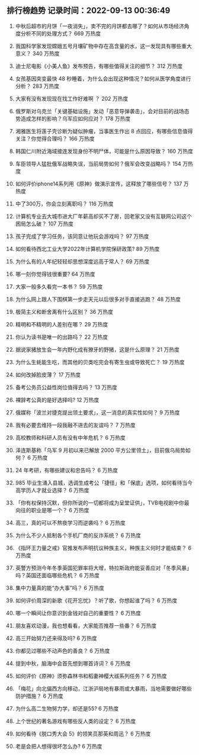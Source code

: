 
## 排行榜趋势 记录时间：2022-09-13 00:36:49
  
  1. 中秋后超市的月饼「一夜消失」，卖不完的月饼都去哪了？如何从市场经济角度分析不同的处理方式？ 669 万热度
    
  2. 我国科学家发现嫦娥五号月壤矿物中存在高含量的水，这一发现具有哪些重大意义？ 340 万热度
    
  3. 迪士尼电影《小美人鱼》发布预告，有哪些值得关注的细节？ 312 万热度
    
  4. 女孩基因突变最快 48 秒睡着，为什么会出现这种情况？如何从医学角度进行分析？ 283 万热度
    
  5. 大家有没有发现现在找工作好难啊 ？ 202 万热度
    
  6. 俄罗斯对乌克兰「关键基础设施」发动「恶意导弹袭击」，会对目前的战场态势造成怎样的影响？乌军应如何应对？ 178 万热度
    
  7. 湘雅医生将莲子壳诊断为疑似肿瘤，当事医生作出 8 点回应，有哪些信息值得关注？你觉得合理吗？ 166 万热度
    
  8. 韩国仁川附近海域接连发现身份不明尸体，可能是什么原因导致？ 160 万热度
    
  9. 车臣领导人猛批俄军战略失误，当前局势如何？俄军会改变战略吗？ 154 万热度
    
  10. 如何评价iphone14系列用《原神》做演示宣传，这释放了哪些信号？ 137 万热度
    
  11. 中了300万，你会立刻离职吗？ 116 万热度
    
  12. 计算机专业去大城市进大厂年薪高却买不了房，回老家又没有互联网公司这个困局怎么破？ 107 万热度
    
  13. 孩子完成了学习任务，该同意让他玩会游戏吗？ 97 万热度
    
  14. 如何看待西北工业大学2022年计算机学院保研政策? 89 万热度
    
  15. 为什么有的人年纪轻轻却思想深度远高于常人？ 69 万热度
    
  16. 哪一刻你觉得钱很重要? 64 万热度
    
  17. 大家一般多久看完一本书？ 59 万热度
    
  18. 为什么网上跟人下围棋第一步走天元以后很多对手直接逃跑？ 48 万热度
    
  19. 极简主义和断舍离有什么区别？ 36 万热度
    
  20. 精明和不精明的人差别在哪？ 29 万热度
    
  21. 你认为读书是唯一的出路吗？ 22 万热度
    
  22. 据说家猪放生会一年内野化成有獠牙的野猪，这是什么原理？ 21 万热度
    
  23. 为什么生蚝能生吃，而其他的贝类吃完会有寄生虫或导致死亡？ 19 万热度
    
  24. 如何改掉脸皮薄？ 17 万热度
    
  25. 备考公务员公益性岗位值得去吗？ 13 万热度
    
  26. 裸辞考公真的是好选择吗? 12 万热度
    
  27. 俄媒称「波兰对捷克提出领土要求」，这一消息的真实性如何？ 9 万热度
    
  28. 我有必要去维持一段我融不进去的友谊吗？ 7 万热度
    
  29. 高校教师和科研人员有没有中年危机？ 6 万热度
    
  30. 泽连斯基称「乌军 9 月初以来已解放 2000 平方公里领土」，目前俄乌局势如何？ 6 万热度
    
  31. 24 年考研，有哪些建议和忠告吗？ 6 万热度
    
  32. 985 毕业生涌入县城，选调生成考公「捷径」和「保底」选项，如何看待当今高学历人才就业选择？ 6 万热度
    
  33. 「你有权保持沉默，但你所说的一切都将成为呈堂证供」，TVB电视剧中你最向往的职业是哪一个？ 6 万热度
    
  34. 高三，真的可以不熬夜学习而逆袭吗？ 6 万热度
    
  35. 为什么不少人抵制各个手机厂商的反诈系统？ 6 万热度
    
  36. 《指环王力量之戒》官推发布声明抗议种族主义，种族主义何时才能结束？ 6 万热度
    
  37. 英警方预测今年冬季英国犯罪率将大增，特拉斯政府能妥善应对「冬季风暴」吗？英国还面临哪些危机？ 6 万热度
    
  38. 集中力量真的能“办大事”吗？ 6 万热度
    
  39. 如何评价周深的新歌《花开忘忧》？听了歌，你想起谁了吗？ 6 万热度
    
  40. 哪一个瞬间让你意识到金钱对自己的重要性？ 6 万热度
    
  41. 朋友喜欢动漫，我也想看看，大家能否推荐一些番？ 6 万热度
    
  42. 高三开始努力还来得及吗? 6 万热度
    
  43. 你都见过哪些不动声色的善良？ 6 万热度
    
  44. 提到中秋，脑海中会首先想到哪首诗词？ 6 万热度
    
  45. 如何评价《原神》须弥森林书和稻妻神樱大祓系列任务？ 6 万热度
    
  46. 「梅花」向北偏西方向移动，江浙沪局地有暴雨或大暴雨，当地需要做好哪些防护措施？ 6 万热度
    
  47. 为什么高二生物努力学，却还是55? 6 万热度
    
  48. 上个世纪的著名游戏有哪些反人类的设定？ 6 万热度
    
  49. 如何看待《脱口秀大会 5》的领笑员那英和周迅？ 6 万热度
    
  50. 老是会把人想得很坏怎么办? 6 万热度
    